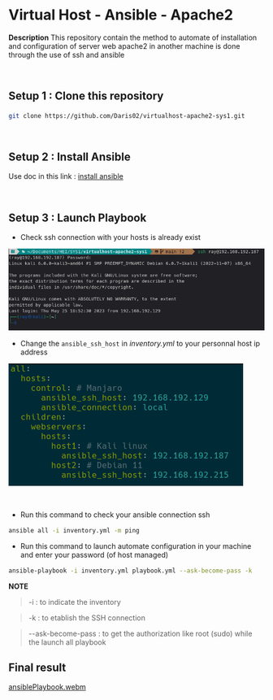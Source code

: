 # __Virtual Host - Ansible - Apache2__
__Description__
This repository contain the method to automate of
installation and configuration of server web apache2
in another machine is done through the use of ssh and
ansible

&nbsp;
## Setup 1 : Clone this repository
```sh
git clone https://github.com/Daris02/virtualhost-apache2-sys1.git
```

&nbsp;
## Setup 2 : Install  Ansible
Use doc in this link : [install ansible](https://docs.ansible.com/ansible/latest/installation_guide/intro_installation.html)

&nbsp;
## Setup 3 : Launch Playbook

- Check ssh connection with your hosts is already exist

![alt-img](/image/ssh_connection2.png)

- Change the `ansible_ssh_host` in _inventory.yml_ to your personnal host ip address

![alt-img](/image/inventory.png)

&nbsp;
- Run this command to check your ansible connection ssh
```sh
ansible all -i inventory.yml -m ping
``` 

- Run this command to launch automate configuration in your machine and enter your password (of host managed)
```sh
ansible-playbook -i inventory.yml playbook.yml --ask-become-pass -k
```
__NOTE__
>-i : to indicate the inventory 

>-k : to etablish the SSH connection

>--ask-become-pass : to get the authorization like root (sudo) while the launch all playbook

## Final result

[ansiblePlaybook.webm](https://github.com/Daris02/virtualhost-apache2-sys1/assets/103503966/36e3ce90-a75d-4eb6-aae6-d99c802413ae)
